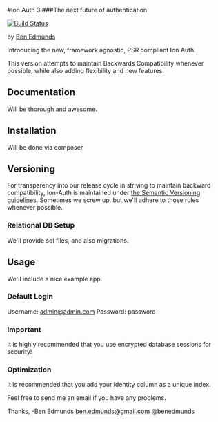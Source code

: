 #Ion Auth 3
###The next future of authentication

[![Build Status](https://travis-ci.org/benedmunds/PHP-Ion-Auth.svg)](https://travis-ci.org/benedmunds/PHP-Ion-Auth)

by [Ben Edmunds](http://benedmunds.com)

Introducing the new, framework agnostic, PSR compliant Ion Auth.

This version attempts to maintain Backwards Compatibility whenever possible, while also adding flexibility and new features.

## Documentation
Will be thorough and awesome.

## Installation
Will be done via composer

## Versioning
For transparency into our release cycle in striving to maintain backward compatibility, Ion-Auth is
maintained under [the Semantic Versioning guidelines](http://www.semver.org). Sometimes we screw up. but we'll adhere to
those rules whenever possible.

### Relational DB Setup
We'll provide sql files, and also migrations.

## Usage
We'll include a nice example app.

### Default Login
Username: admin@admin.com
Password: password


### Important
It is highly recommended that you use encrypted database sessions for security!


### Optimization
It is recommended that you add your identity column as a unique index.


Feel free to send me an email if you have any problems.


Thanks,
-Ben Edmunds
 ben.edmunds@gmail.com
 @benedmunds
